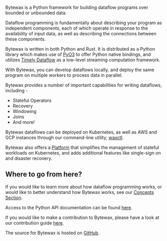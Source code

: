Bytewax is a Python framework for building dataflow programs over bounded or unbounded data.

Dataflow programming is fundamentally about describing your program as
independent components, each of which operate in response to the availability of
input data, as well as describing the connections between these components.

Bytewax is written in both Python and Rust. It is distributed as a Python library which makes use of
[PyO3](https://pyo3.rs/) to offer Python native bindings, and utilizes
[Timely Dataflow](https://timelydataflow.github.io/timely-dataflow/) as a low-level
streaming computation framework.

With Bytewax, you can develop dataflows locally, and deploy the same program on multiple workers
to process data in parallel.

Bytewax provides a number of important capabilities for writing dataflows, including -

- Stateful Operators
- Recovery
- Windowing
- Joins
- And more!

Bytewax dataflows can be deployed on Kubernetes, as well as AWS and GCP instances through our command-line
utility, [waxctl](/docs/articles/deployment/waxctl.md).

Bytewax also offers a [Platform](https://bytewax.io/platform) that simplifies
the management of stateful workloads on Kubernetes, and adds additional features
like single-sign on and disaster recovery.

## Where to go from here?

If you would like to learn more about how dataflow programming works, or would like
to better understand how Bytewax works, see our [Concepts Section](/docs/articles/concepts/dataflow-programming.md).

Access to the Python API documentation can be found [here](/apidocs).

If you would like to make a contribution to Bytewax, please have a look at our
contribution guide [here](https://github.com/bytewax/bytewax/blob/main/CONTRIBUTING.md).

The source for Bytewax is hosted on [GitHub](https://github.com/bytewax/bytewax).
